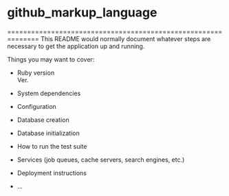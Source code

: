 # github_markup_language


==============================================================
This README would normally document whatever steps are necessary to get the
application up and running.

Things you may want to cover:

* Ruby version
  <br/> Ver.

* System dependencies

* Configuration

* Database creation

* Database initialization

* How to run the test suite

* Services (job queues, cache servers, search engines, etc.)

* Deployment instructions

* ...
